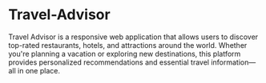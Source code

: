 # Travel-Advisor
Travel Advisor is a responsive web application that allows users to discover top-rated restaurants, hotels, and attractions around the world. Whether you're planning a vacation or exploring new destinations, this platform provides personalized recommendations and essential travel information—all in one place.
